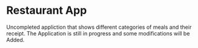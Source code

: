 # Restaurant App
Uncompleted appliction that shows different categories of meals and their receipt.
The Application is still in progress and some modifications will be Added.